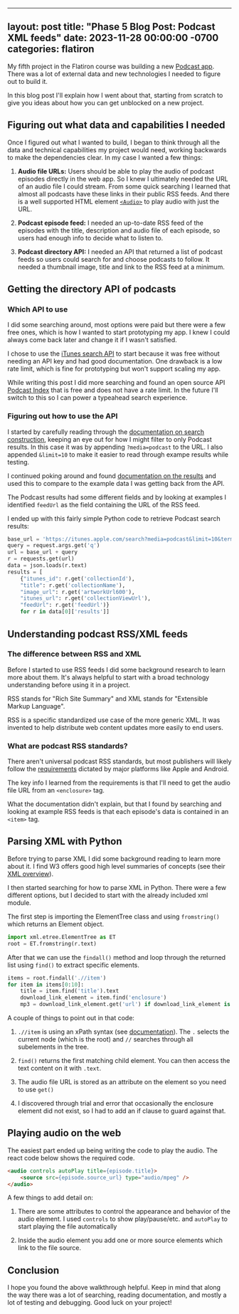 
---
layout: post
title:  "Phase 5 Blog Post: Podcast XML feeds"
date:   2023-11-28 00:00:00 -0700
categories: flatiron
---

My fifth project in the Flatiron course was building a new [Podcast app](https://github.com/rendely/phase-5-project-pawdcasts). There was a lot of external data and new technologies I needed to figure out to build it.

In this blog post I'll explain how I went about that, starting from scratch to give you ideas about how you can get unblocked on a new project.

## Figuring out what data and capabilities I needed

Once I figured out what I wanted to build, I began to think through all the data and technical capabilities my project would need, working backwards to make the dependencies clear. In my case I wanted a few things:

1. **Audio file URLs:** Users should be able to play the audio of podcast episodes directly in the web app. So I knew I ultimately needed the URL of an audio file I could stream. From some quick searching I learned that almost all podcasts have these links in their public RSS feeds. And there is a well supported HTML element [`<Audio>`](https://www.w3schools.com/html/html5_audio.asp) to play audio with just the URL.

2. **Podcast episode feed:** I needed an up-to-date RSS feed of the episodes with the title, description and audio file of each episode, so users had enough info to decide what to listen to.

3. **Podcast directory API:** I needed an API that returned a list of podcast feeds so users could search for and choose podcasts to follow. It needed a thumbnail image, title and link to the RSS feed at a minimum.

## Getting the directory API of podcasts

### Which API to use

I did some searching around, most options were paid but there were a few free ones, which is how I wanted to start prototyping my app. I knew I could always come back later and change it if I wasn't satisfied.

I chose to use the [iTunes search API](https://developer.apple.com/library/archive/documentation/AudioVideo/Conceptual/iTuneSearchAPI/Searching.html) to start because it was free without needing an API key and had good documentation. One drawback is a low rate limit, which is fine for prototyping but won't support scaling my app.

While writing this post I did more searching and found an open source API [Podcast Index](https://podcastindex-org.github.io/docs-api/#overview--example-code) that is free and does not have a rate limit. In the future I'll switch to this so I can power a typeahead search experience.

### Figuring out how to use the API

I started by carefully reading through the [documentation on search construction](https://developer.apple.com/library/archive/documentation/AudioVideo/Conceptual/iTuneSearchAPI/Searching.html), keeping an eye out for how I might filter to only Podcast results. In this case it was by appending `?media=podcast` to the URL. I also appended `&limit=10` to make it easier to read through exampe results while testing.

I continued poking around and found [documentation on the results](https://developer.apple.com/library/archive/documentation/AudioVideo/Conceptual/iTuneSearchAPI/UnderstandingSearchResults.html) and used this to compare to the example data I was getting back from the API.

The Podcast results had some different fields and by looking at examples I identified `feedUrl` as the field containing the URL of the RSS feed.

I ended up with this fairly simple Python code to retrieve Podcast search results:

```python
base_url = 'https://itunes.apple.com/search?media=podcast&limit=10&term='        
query = request.args.get('q')
url = base_url + query
r = requests.get(url)
data = json.loads(r.text)
results = [
    {"itunes_id": r.get('collectionId'), 
    "title": r.get('collectionName'),
    "image_url": r.get('artworkUrl600'),
    "itunes_url": r.get('collectionViewUrl'),
    "feedUrl": r.get('feedUrl')} 
    for r in data[0]['results']] 
```

## Understanding podcast RSS/XML feeds

### The difference between RSS and XML

Before I started to use RSS feeds I did some background research to learn more about them. It's always helpful to start with a broad technology understanding before using it in a project.

RSS stands for "Rich Site Summary" and XML stands for "Extensible Markup Language".

RSS is a specific standardized use case of the more generic XML. It was invented to help distribute web content updates more easily to end users.

### What are podcast RSS standards?

There aren't universal podcast RSS standards, but most publishers will likely follow the [requirements](https://podcasters.apple.com/support/823-podcast-requirements) dictated by major platforms like Apple and Android.

The key info I learned from the requirements is that I'll need to get the audio file URL from an `<enclosure>` tag.

What the documentation didn't explain, but that I found by searching and looking at example RSS feeds is that each episode's data is contained in an `<item>` tag.

## Parsing XML with Python

Before trying to parse XML I did some background reading to learn more about it. I find W3 offers good high level summaries of concepts (see their [XML overview](https://www.w3schools.com/xml/xml_whatis.asp)).

I then started searching for how to parse XML in Python. There were a few different options, but I decided to start with the already included xml module.

The first step is importing the ElementTree class and using `fromstring()` which returns an Element object.

```python
import xml.etree.ElementTree as ET
root = ET.fromstring(r.text)
```

After that we can use the `findall()` method and loop through the returned list using `find()` to extract specific elements.

```python
items = root.findall('.//item')
for item in items[0:10]:
    title = item.find('title').text
    download_link_element = item.find('enclosure')
    mp3 = download_link_element.get('url') if download_link_element is not None else ''
```

A couple of things to point out in that code:

1. `.//item` is using an xPath syntax (see [documentation](https://docs.python.org/3/library/xml.etree.elementtree.html#xpath-support)). The `.` selects the current node (which is the root) and `//` searches through all subelements in the tree. 

2. `find()` returns the first matching child element. You can then access the text content on it with `.text`.

3. The audio file URL is stored as an attribute on the element so you need to use `get()`

4. I discovered through trial and error that occasionally the enclosure element did not exist, so I had to add an if clause to guard against that.

## Playing audio on the web

The easiest part ended up being writing the code to play the audio. The react code below shows the required code.

```html
<audio controls autoPlay title={episode.title}>
    <source src={episode.source_url} type="audio/mpeg" />
</audio>
```

A few things to add detail on:

1. There are some attributes to control the appearance and behavior of the audio element. I used `controls` to show play/pause/etc. and `autoPlay` to start playing the file automatically

2. Inside the audio element you add one or more source elements which link to the file source.

## Conclusion

I hope you found the above walkthrough helpful. Keep in mind that along the way there was a lot of searching, reading documentation, and mostly a lot of testing and debugging. Good luck on your project!
